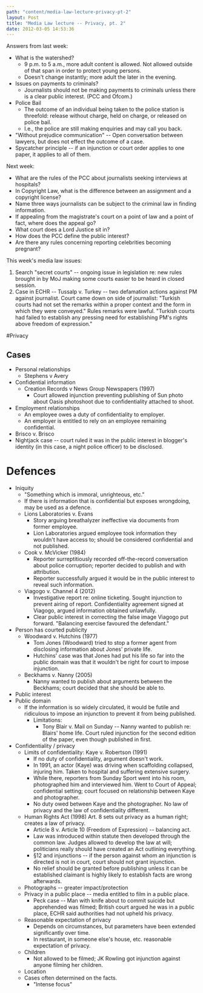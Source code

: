 ```yaml
---
path: "content/media-law-lecture-privacy-pt-2"
layout: Post
title: "Media Law lecture -- Privacy, pt. 2"
date: 2012-03-05 14:53:36
---
```


Answers from last week:

+ What is the watershed?
    + 9 p.m. to 5 a.m., more adult content is allowed. Not allowed outside of that span in order to protect young persons.
    + Doesn't change instantly; more adult the later in the evening.
+ Issues on payments to criminals?
    + Journalists should not be making payments to criminals unless there is a clear public interest. (PCC and Ofcom.)
+ Police Bail
    + The outcome of an individual being taken to the police station is threefold: release without charge, held on charge, or released on police bail.
    + I.e., the police are still making enquiries and may call you back.
+ "Without prejudice communication" -- Open conversation between lawyers, but does not effect the outcome of a case.
+ Spycatcher principle -- if an injunction or court order applies to one paper, it applies to all of them.

Next week:
+ What are the rules of the PCC about journalists seeking interviews at hospitals?
+ In Copyright Law, what is the difference between an assignment and a copyright license?
+ Name three ways journalists can be subject to the criminal law in finding information.
+ If appealing from the magistrate's court on a point of law and a point of fact, where does the appeal go?
+ What court does a Lord Justice sit in?
+ How does the PCC define the public interest?
+ Are there any rules concerning reporting celebrities becoming pregnant?

This week's media law issues:
1. Search "secret courts" -- ongoing issue in legislation re: new rules brought in by MoJ making some courts easier to be heard in closed session.
1. Case in ECHR -- Tussalp v. Turkey -- two defamation actions against PM against journalist. Court came down on side of journalist: "Turkish courts had not set the remarks within a proper context and the form in which they were conveyed." Rules remarks were lawful. "Turkish courts had failed to establish any pressing need for establishing PM's rights above freedom of expression."

#Privacy
## Cases
+ Personal relationships
    + Stephens v Avery
+ Confidential information
    + Creation Records v News Group Newspapers (1997)
        + Court allowed injunction preventing publishing of Sun photo about Oasis photoshoot due to confidentiality attached to shoot.
+ Employment relationships 
    + An employee owes a duty of confidentiality to employer. 
    + An employer is entitled to rely on an employee remaining confidential.
+ Brisco v. Brisco
+ Nightjack case -- court ruled it was in the public interest in blogger's identity (in this case, a night police officer) to be disclosed. 

# Defences
+ Iniquity
    + "Something which is immoral, unrighteous, etc."
    + If there is information that is confidential but exposes wrongdoing, may be used as a defence.
    + Lions Laboratories v. Evans
        + Story arguing breathalyzer ineffective via documents from former employee.
        + Lion Laboratories argued employee took information they wouldn't have access to; should be considered confidential and not published.
    + Cook v. McVicker (1984)
        + Reporter surreptitiously recorded off-the-record conversation about police corruption; reporter decided to publish and with attribution.
        + Reporter successfully argued it would be in the public interest to reveal such information.
    + Viagogo v. Channel 4 (2012)
        + Investigative report re: online ticketing. Sought injunction to prevent airing of report. Confidentiality agreement signed at Viagogo, argued information obtained unlawfully.
        + Clear public interest in correcting the false image Viagogo put forward. "Balancing exercise favoured the defendant."
+ Person has courted publicity
     + Woodward v. Hutchins (1977)
         + Tom Jones (Woodward) tried to stop a former agent from disclosing information about Jones' private life.
         + Hutchins' case was that Jones had put his life so far into the public domain was that it wouldn't be right for court to impose injunction.
    + Beckhams v. Nanny (2005)
         + Nanny wanted to publish about arguments between the Beckhams; court decided that she should be able to.
+ Public interest
+ Public domain
    + If the information is so widely circulated, it would be futile and ridiculous to impose an injunction to prevent it from being published.
        + Limitations:
            + Tony Blair v. Mail on Sunday -- Nanny wanted to publish re: Blairs' home life. Court ruled injunction for the second edition of the paper, even though published in first.
+ Confidentiality / privacy
     + Limits of confidentiality: Kaye v. Robertson (1991)
        + If no duty of confidentiality, argument doesn't work.
        + In 1991, an actor (Kaye) was driving when scaffolding collapsed, injuring him. Taken to hospital and suffering extensive surgery.
        + While there, reporters from Sunday Sport went into his room, photographed him and interviewed him. Went to Court of Appeal; confidential setting; court focused on relationship between Kaye and photographer. 
        + No duty owed between Kaye and the photographer. No law of privacy and the law of confidentiality different. 
    + Human Rights Act (1998) Art. 8 sets out privacy as a human right; creates a law of privacy.
        + Article 8 v. Article 10 (Freedom of Expression) -- balancing act.
        + Law was introduced within statute then developed through the common law. Judges allowed to develop the law at will; politicians really should have created an Act outlining everything.
        + §12 and injunctions -- if the person against whom an injunction is directed is not in court, court should not grant injunction.
        + No relief should be granted before publishing unless it can be established claimant is highly likely to establish facts are wrong afterwards.
    + Photographs -- greater impact/protection
    + Privacy in a public place -- media entitled to film in a public place.
        + Peck case -- Man with knife about to commit suicide but apprehended was filmed; British court argued he was in a public place, ECHR said authorities had not upheld his privacy.
    + Reasonable expectation of privacy
        + Depends on circumstances, but parameters have been extended significantly over time.
        + In restaurant, in someone else's house, etc. reasonable expectation of privacy.
    + Children
        + Not allowed to be filmed; JK Rowling got injunction against anyone filming her children.
    + Location
    + Cases often determined on the facts. 
        + "Intense focus"  